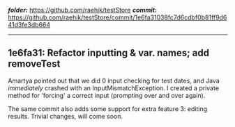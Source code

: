 ***folder:*** https://github.com/raehik/testStore
***commit:*** https://github.com/raehik/testStore/commit/1e6fa31038fc7d6cdbf0b81ff9d641d3fe3db664

----------------------
1e6fa31: Refactor inputting & var. names; add removeTest
----------------------

Amartya pointed out that we did 0 input checking for test dates, and Java
*immediately* crashed with an InputMismatchException. I created a private
method for 'forcing' a correct input (prompting over and over again).

The same commit also adds some support for extra feature 3: editing results.
Trivial changes, will come soon.
